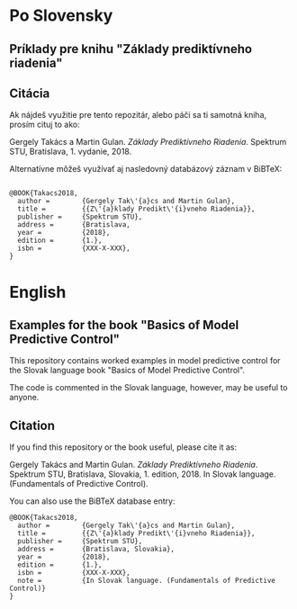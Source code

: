 # Po Slovensky

## Príklady pre knihu "Základy prediktívneho riadenia"

## Citácia
Ak nájdeš využitie pre tento repozitár, alebo páči sa ti samotná kniha, prosím cituj to ako: 

Gergely Takács a Martin Gulan. _Základy Prediktívneho Riadenia_. Spektrum STU, Bratislava, 1. vydanie, 2018.

Alternatívne môžeš využívať aj nasledovný databázový záznam v BiBTeX:


```

@BOOK{Takacs2018,
  author =        {Gergely Tak\'{a}cs and Martin Gulan},
  title =         {{Z\'{a}klady Predikt\'{i}vneho Riadenia}},
  publisher =     {Spektrum STU},
  address =       {Bratislava,
  year =          {2018},
  edition =       {1.},
  isbn =          {XXX-X-XXX},
}

```


# English

## Examples for the book "Basics of Model Predictive Control"

This repository contains worked examples in model predictive control for the Slovak language book "Basics of Model Predictive Control".

The code is commented in the Slovak language, however, may be useful to anyone.



## Citation


If you find this repository or the book useful, please cite it as:

Gergely Takács and Martin Gulan. _Základy Prediktívneho Riadenia_. Spektrum STU, Bratislava,
Slovakia, 1. edition, 2018. In Slovak language. (Fundamentals of Predictive Control).

You can also use the BiBTeX database entry:

```
@BOOK{Takacs2018,
  author =        {Gergely Tak\'{a}cs and Martin Gulan},
  title =         {{Z\'{a}klady Predikt\'{i}vneho Riadenia}},
  publisher =     {Spektrum STU},
  address =       {Bratislava, Slovakia},
  year =          {2018},
  edition =       {1.},
  isbn =          {XXX-X-XXX},
  note =          {In Slovak language. (Fundamentals of Predictive Control)}
}

```
